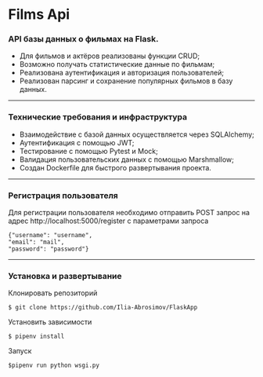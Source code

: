 # Films Api
<h3> API базы данных о фильмах на Flask. </h3>

- Для фильмов и актёров реализованы функции CRUD;
- Возможно получать статистические данные по фильмам;
- Реализована аутентификация и авторизация пользователей;
- Реализован парсинг и сохранение популярных фильмов в базу данных.
---
<h3> Технические требования и инфраструктура </h3>

- Взаимодействие с базой данных осуществляется через SQLAlchemy;
- Аутентификация с помощью JWT;
- Тестирование с помощью Pytest и Mock;
- Валидация пользовательских данных с помощью Marshmallow;
- Создан Dockerfile для быстрого развертывания проекта.
---

<h3> Регистрация пользователя </h3>
Для регистрации пользователя необходимо отправить POST запрос на адрес http://localhost:5000/register с параметрами запроса 

    {"username": "username",
    "email": "mail",
    "password": "password"}
---

<h3> Установка и развертывание </h3>
Клонировать репозиторий

    $ git clone https://github.com/Ilia-Abrosimov/FlaskApp

Установить зависимости

    $ pipenv install

Запуск

    $pipenv run python wsgi.py